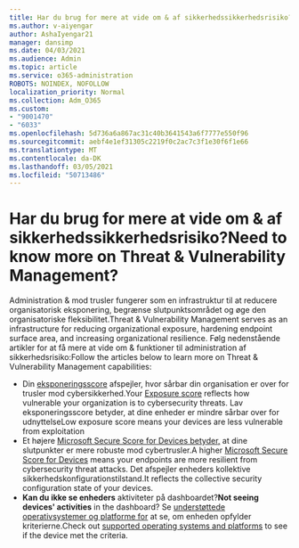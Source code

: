 ```yaml
---
title: Har du brug for mere at vide om & af sikkerhedssikkerhedsrisiko?
ms.author: v-aiyengar
author: AshaIyengar21
manager: dansimp
ms.date: 04/03/2021
ms.audience: Admin
ms.topic: article
ms.service: o365-administration
ROBOTS: NOINDEX, NOFOLLOW
localization_priority: Normal
ms.collection: Adm_O365
ms.custom:
- "9001470"
- "6033"
ms.openlocfilehash: 5d736a6a867ac31c40b3641543a6f7777e550f96
ms.sourcegitcommit: aebf4e1ef31305c2219f0c2ac7c3f1e30f6f1e66
ms.translationtype: MT
ms.contentlocale: da-DK
ms.lasthandoff: 03/05/2021
ms.locfileid: "50713486"
---
```

# <a name="need-to-know-more-on-threat--vulnerability-management"></a><span data-ttu-id="f8f8a-102">Har du brug for mere at vide om & af sikkerhedssikkerhedsrisiko?</span><span class="sxs-lookup"><span data-stu-id="f8f8a-102">Need to know more on Threat & Vulnerability Management?</span></span>

<span data-ttu-id="f8f8a-103">Administration & mod trusler fungerer som en infrastruktur til at reducere organisatorisk eksponering, begrænse slutpunktsområdet og øge den organisatoriske fleksibilitet.</span><span class="sxs-lookup"><span data-stu-id="f8f8a-103">Threat & Vulnerability Management serves as an infrastructure for reducing organizational exposure, hardening endpoint surface area, and increasing organizational resilience.</span></span> <span data-ttu-id="f8f8a-104">Følg nedenstående artikler for at få mere at vide om & funktioner til administration af sikkerhedsrisiko:</span><span class="sxs-lookup"><span data-stu-id="f8f8a-104">Follow the articles below to learn more on Threat & Vulnerability Management capabilities:</span></span>

- <span data-ttu-id="f8f8a-105">Din [eksponeringsscore](https://docs.microsoft.com/windows/security/threat-protection/microsoft-defender-atp/tvm-exposure-score) afspejler, hvor sårbar din organisation er over for trusler mod cybersikkerhed.</span><span class="sxs-lookup"><span data-stu-id="f8f8a-105">Your [Exposure score](https://docs.microsoft.com/windows/security/threat-protection/microsoft-defender-atp/tvm-exposure-score) reflects how vulnerable your organization is to cybersecurity threats.</span></span> <span data-ttu-id="f8f8a-106">Lav eksponeringsscore betyder, at dine enheder er mindre sårbar over for udnyttelse</span><span class="sxs-lookup"><span data-stu-id="f8f8a-106">Low exposure score means your devices are less vulnerable from exploitation</span></span>
- <span data-ttu-id="f8f8a-107">Et højere [Microsoft Secure Score for Devices betyder,](https://docs.microsoft.com/windows/security/threat-protection/microsoft-defender-atp/tvm-microsoft-secure-score-devices) at dine slutpunkter er mere robuste mod cybertrusler.</span><span class="sxs-lookup"><span data-stu-id="f8f8a-107">A higher [Microsoft Secure Score for Devices](https://docs.microsoft.com/windows/security/threat-protection/microsoft-defender-atp/tvm-microsoft-secure-score-devices) means your endpoints are more resilient from cybersecurity threat attacks.</span></span> <span data-ttu-id="f8f8a-108">Det afspejler enheders kollektive sikkerhedskonfigurationstilstand.</span><span class="sxs-lookup"><span data-stu-id="f8f8a-108">It reflects the collective security configuration state of your devices.</span></span>
- <span data-ttu-id="f8f8a-109">**Kan du ikke se enheders** aktiviteter på dashboardet?</span><span class="sxs-lookup"><span data-stu-id="f8f8a-109">**Not seeing devices' activities** in the dashboard?</span></span> <span data-ttu-id="f8f8a-110">Se [understøttede operativsystemer og platforme for](https://docs.microsoft.com/windows/security/threat-protection/microsoft-defender-atp/tvm-supported-os) at se, om enheden opfylder kriterierne.</span><span class="sxs-lookup"><span data-stu-id="f8f8a-110">Check out [supported operating systems and platforms](https://docs.microsoft.com/windows/security/threat-protection/microsoft-defender-atp/tvm-supported-os) to see if the device met the criteria.</span></span>
